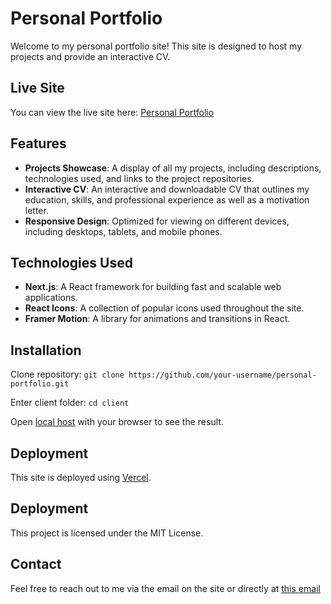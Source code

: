 # Personal Portfolio

Welcome to my personal portfolio site! This site is designed to host my projects and provide an interactive CV.

## Live Site

You can view the live site here: [Personal Portfolio](https://personal-portfolio-gv490ujgg-anclkos-projects.vercel.app/resume)

## Features

- **Projects Showcase**: A display of all my projects, including descriptions, technologies used, and links to the project repositories.
- **Interactive CV**: An interactive and downloadable CV that outlines my education, skills, and professional experience as well as a motivation letter.
- **Responsive Design**: Optimized for viewing on different devices, including desktops, tablets, and mobile phones.

## Technologies Used

- **Next.js**: A React framework for building fast and scalable web applications.
- **React Icons**: A collection of popular icons used throughout the site.
- **Framer Motion**: A library for animations and transitions in React.

## Installation

Clone repository:
```git clone https://github.com/your-username/personal-portfolio.git```

Enter client folder:
```cd client```

Open [local host](http://localhost:3000) with your browser to see the result.

## Deployment

This site is deployed using [Vercel](https://vercel.com).

## Deployment

This project is licensed under the MIT License.

## Contact

Feel free to reach out to me via the email on the site or directly at [this email](mailto:anclko@hotmail.com)
